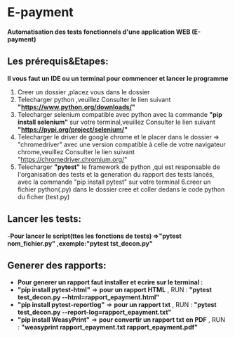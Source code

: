 # E-payment
**Automatisation des tests fonctionnels d'une application WEB (E-payment)**

## Les prérequis&Etapes:
**Il vous faut un IDE ou un terminal pour commencer et lancer le programme**
1. Creer un dossier ,placez vous dans le dossier
2. Telecharger python ,veuillez Consulter le lien suivant **"https://www.python.org/downloads/"**
3. Telecharger selenium compatible avec python avec la commande **"pip install selenium"** sur votre terminal,veuillez Consulter le lien suivant **"https://pypi.org/project/selenium/"**
4. Telecharger le driver de google chrome et le placer dans le dossier  => "chromedriver" avec une version compatible à celle de votre navigateur chrome,veuillez Consulter le lien suivant "https://chromedriver.chromium.org/"
5. Telecharger **"pytest"** le framework de python ,qui est responsable de l'organisation des tests et la generation du rapport des tests lancés, avec la commande "pip install pytest" sur votre terminal
6.creer un fichier python(.py) dans le dossier cree et coller dedans le code python du ficher (test.py) 
## Lancer les tests:
-**Pour lancer le script(ttes les fonctions de tests) =>"pytest nom_fichier.py"  ,exemple:"pytest tst_decon.py"**  
## Generer des rapports:
- **Pour generer un rapport faut installer et ecrire sur le terminal  :**
- **"pip install pytest-html"** => **pour un rapport HTML**  ,  RUN : **"pytest test_decon.py --html=rapport_epayment.html"**
- **"pip install pytest-reportlog"**  => **pour un rapport txt**   ,  RUN : **"pytest test_decon.py --report-log=rapport_epayment.txt"** 
- **"pip install WeasyPrint"**  => **pour convertir un rapport txt en PDF**  ,  RUN : **"weasyprint rapport_epayment.txt rapport_epayment.pdf"**
